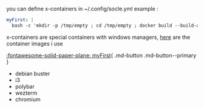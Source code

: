 you can define x-containers in ~/.config/socle.yml
example :
``` yaml
myFirst: |
  bash -c 'mkdir -p /tmp/empty ; cd /tmp/empty ; docker build --build-arg NOCACHE=$(date +%s) -t toto/myfirst . -f -<<<$(curl -L  https://gitlab.com/dockerimagesforsocle/imageswithi3/-/raw/main/myFirst.build)  && docker run -d --name $NAME  --privileged -v /var/run/dbus:/var/run/dbus --shm-size=2gb -v /tmp/.X11-unix:/tmp/.X11-unix:ro -v /dev/snd:/dev/snd -v /sys/fs/cgroup:/sys/fs/cgroup:ro    toto/myfirst'
```

x-containers are special containers with windows managers,
[here](https://gitlab.com/containers-for-socle) are the container images i use

[:fontawesome-solid-paper-plane: myFirst](https://gitlab.com/containers-for-socle/i3-101/dockerfiles/-/blob/main/i3-101.build){ .md-button .md-button--primary }

- debian buster
- i3
- polybar
- wezterm
- chromium
